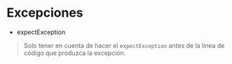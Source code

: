 # Excepciones

- expectException

> Solo tener en cuenta de hacer el `expectException` antes de la línea de código que produzca la excepción.